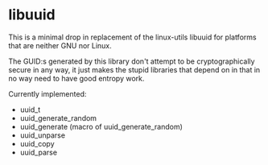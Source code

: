 libuuid
=======

This is a minimal drop in replacement of the linux-utils libuuid for platforms
that are neither GNU nor Linux.

The GUID:s generated by this library don't attempt to be cryptographically
secure in any way, it just makes the stupid libraries that depend on in that
in no way need to have good entropy work.

Currently implemented:

- uuid\_t
- uuid\_generate\_random
- uuid\_generate (macro of uuid\_generate\_random)
- uuid\_unparse
- uuid\_copy
- uuid\_parse

